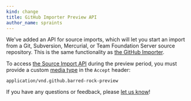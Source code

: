 ```yaml
---
kind: change
title: GitHub Importer Preview API
author_name: spraints
---
```


We've added an API for source imports, which will let you start an import from a Git, Subversion, Mercurial, or Team Foundation Server source repository. This is the same functionality as [the GitHub Importer](https://import.github.com/).

To access [the Source Import API][docs] during the preview period, you must provide a custom [media type][media-type] in the `Accept` header:

    application/vnd.github.barred-rock-preview

If you have any questions or feedback, please [let us know][contact]!

[media-type]: /v3/media
[docs]: /v3/migration/source_imports/
[contact]: https://github.com/contact?form%5Bsubject%5D=Source+Import+API
